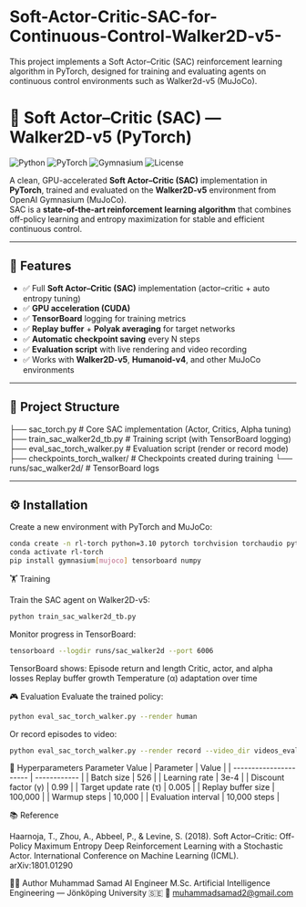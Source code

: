 # Soft-Actor-Critic-SAC-for-Continuous-Control-Walker2D-v5-
This project implements a Soft Actor–Critic (SAC) reinforcement learning algorithm in PyTorch, designed for training and evaluating agents on continuous control environments such as Walker2d-v5 (MuJoCo).


# 🧠 Soft Actor–Critic (SAC) — Walker2D-v5 (PyTorch)

![Python](https://img.shields.io/badge/python-3.10+-blue.svg)
![PyTorch](https://img.shields.io/badge/PyTorch-2.0+-orange.svg)
![Gymnasium](https://img.shields.io/badge/Gymnasium-MuJoCo-green.svg)
![License](https://img.shields.io/badge/license-MIT-lightgrey.svg)

A clean, GPU-accelerated **Soft Actor–Critic (SAC)** implementation in **PyTorch**, trained and evaluated on the **Walker2D-v5** environment from OpenAI Gymnasium (MuJoCo).  
SAC is a **state-of-the-art reinforcement learning algorithm** that combines off-policy learning and entropy maximization for stable and efficient continuous control.

---

## 🚀 Features

- ✅ Full **Soft Actor–Critic (SAC)** implementation (actor–critic + auto entropy tuning)  
- ✅ **GPU acceleration (CUDA)**  
- ✅ **TensorBoard** logging for training metrics  
- ✅ **Replay buffer** + **Polyak averaging** for target networks  
- ✅ **Automatic checkpoint saving** every N steps  
- ✅ **Evaluation script** with live rendering and video recording  
- ✅ Works with **Walker2D-v5**, **Humanoid-v4**, and other MuJoCo environments  

---

## 📁 Project Structure

├── sac_torch.py # Core SAC implementation (Actor, Critics, Alpha tuning)
├── train_sac_walker2d_tb.py # Training script (with TensorBoard logging)
├── eval_sac_torch_walker.py # Evaluation script (render or record mode)
├── checkpoints_torch_walker/ # Checkpoints created during training
└── runs/sac_walker2d/ # TensorBoard logs


---

## ⚙️ Installation

Create a new environment with PyTorch and MuJoCo:

```bash
conda create -n rl-torch python=3.10 pytorch torchvision torchaudio pytorch-cuda=12.1 -c pytorch -c nvidia
conda activate rl-torch
pip install gymnasium[mujoco] tensorboard numpy
```

🏋️ Training

Train the SAC agent on Walker2D-v5:

```bash
python train_sac_walker2d_tb.py
```

Monitor progress in TensorBoard:
```bash
tensorboard --logdir runs/sac_walker2d --port 6006
```

TensorBoard shows:
Episode return and length
Critic, actor, and alpha losses
Replay buffer growth
Temperature (α) adaptation over time

🎮 Evaluation
Evaluate the trained policy:
```bash
python eval_sac_torch_walker.py --render human
```
Or record episodes to video:
```bash
python eval_sac_torch_walker.py --render record --video_dir videos_eval
```


🧰 Hyperparameters
Parameter	Value
| Parameter              | Value        |
| ---------------------- | ------------ |
| Batch size             | 526          |
| Learning rate          | 3e-4         |
| Discount factor (γ)    | 0.99         |
| Target update rate (τ) | 0.005        |
| Replay buffer size     | 100,000      |
| Warmup steps           | 10,000       |
| Evaluation interval    | 10,000 steps |


📚 Reference

Haarnoja, T., Zhou, A., Abbeel, P., & Levine, S. (2018).
Soft Actor–Critic: Off-Policy Maximum Entropy Deep Reinforcement Learning with a Stochastic Actor.
International Conference on Machine Learning (ICML).
arXiv:1801.01290

👨‍💻 Author
Muhammad Samad
AI Engineer
M.Sc. Artificial Intelligence Engineering — Jönköping University 🇸🇪
📧 muhammadsamad2@gmail.com


